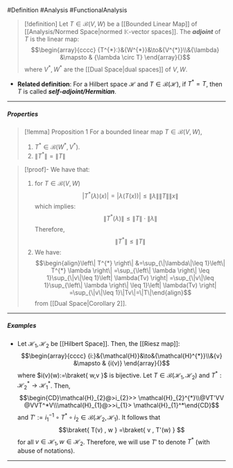 #Definition #Analysis #FunctionalAnalysis 

> [!definition]
> Let $T\in \mathcal{B}(V,W)$ be a [[Bounded Linear Map]] of [[Analysis/Normed Space|normed $\mathbb{K}$-vector spaces]]. The ***adjoint***  of $T$ is the linear map: $$\begin{array}{cccc} {T^{*}:}&{W^{*}}&\to&{V^{*}}\\&{\lambda} &\mapsto & {\lambda \circ T} \end{array}{}$$
> where $V^{*},W^{*}$ are the [[Dual Space|dual spaces]] of $V,W$. 

- **Related definition**: For a Hilbert space $\mathcal{H}$ and $T\in \mathcal{B}(\mathcal{H})$, if $T^{*}=T$, then $T$ is called ***self-adjoint/Hermitian***.
---
##### Properties
> [!lemma] Proposition 1
> For a bounded linear map $T\in \mathcal{B}(V,W)$, 
> 1. $T^{*}\in \mathcal{B}(W^{*},V^{*})$.
> 2. $\left\| T^{*} \right\|=\left\| T \right\|$

> [!proof]-
> We have that:
> 1. for $T\in \mathcal{B}(V,W)$$$\left| T^{*}(\lambda)(x) \right|=\left| \lambda(T(x)) \right| \leq \left\| \lambda \right\| \left\| T \right\| \|x\| $$
> which implies: $$\left\| T^{*} (\lambda)\right\|\leq \left\| T \right\| \cdot \left\| \lambda \right\|  $$Therefore, $$\left\| T^* \right\| \leq \left\| T \right\| $$
> 2. We have: $$\begin{align}\left\| T^{*} \right\| &=\sup_{\|\lambda\|\leq 1}\left\| T^{*} \lambda \right\| =\sup_{\left\| \lambda \right\| \leq 1}\sup_{\|v\|\leq 1}\left| \lambda(Tv) \right| =\sup_{\|v\|\leq 1}\sup_{\left\| \lambda \right\| \leq 1}\left| \lambda(Tv) \right| =\sup_{\|v\|\leq 1}\|Tv\|=\|T\|\end{align}$$from [[Dual Space|Corollary 2]].
---
##### Examples
- Let $\mathcal{H}_{1},\mathcal{H}_{2}$ be [[Hilbert Space]]. Then, the [[Riesz map]]:$$\begin{array}{cccc} {i:}&{\mathcal{H}}&\to&{\mathcal{H}^{*}}\\&{v} &\mapsto & {i(v)} \end{array}{}$$where $i(v)(w):=\braket{ w,v  }$ is bijective. Let $T\in \mathcal{B}(\mathcal{H}_{1},\mathcal{H}_{2})$ and $T^*:\mathcal{H}_{2}^{*}\to \mathcal{H}_{1}^{*}$. Then,$$\begin{CD}\mathcal{H}_{2}@>i_{2}>> \mathcal{H}_{2}^{*}\\@VT'VV @VVT^*V\\\mathcal{H}_{1}@>>i_{1}> \mathcal{H}_{1}^*\end{CD}$$and $T':=i_{1}^{-1}\circ T^{*}\circ i_{2}\in \mathcal{B}(\mathcal{H}_{2},\mathcal{H}_{1})$. It follows that $$\braket{ T(v) , w } =\braket{ v , T'(w) } $$for all $v\in \mathcal{H}_{1},w\in \mathcal{H}_{2}$. Therefore, we will use $T'$ to denote $T^{*}$ (with abuse of notations).
---
